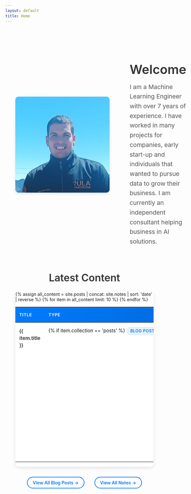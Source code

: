 ```yaml
---
layout: default
title: Home
---
```


<div class="home-container">
  <div class="profile-section">
    <img src="images/profile_pic.png" alt="Profile Picture" class="profile-image">
  </div>
  <div class="content-section">
    <h1>Welcome</h1>
    <p class="intro-text">
      I am a Machine Learning Engineer with over 7 years of experience. I have worked in many projects for companies, early start-up and individuals that wanted to pursue data to grow their business. I am currently an independent consultant helping business in AI solutions.
    </p>
  </div>
</div>

<!-- Latest Content Table -->
<div class="content-table-section">
  <h2>Latest Content</h2>
  <div class="table-container">
    <table class="content-table">
      <thead>
        <tr>
          <th>Title</th>
          <th>Type</th>
          <th>Date</th>
          <th>Tags</th>
          <th>Description</th>
        </tr>
      </thead>
      <tbody>
        {% assign all_content = site.posts | concat: site.notes | sort: 'date' | reverse %}
        {% for item in all_content limit: 10 %}
        <tr>
          <td class="title-cell">
            <a href="{{ item.url | relative_url }}">{{ item.title }}</a>
          </td>
          <td class="type-cell">
            {% if item.collection == 'posts' %}
              <span class="content-type post-type">Blog Post</span>
            {% else %}
              <span class="content-type note-type">Note</span>
            {% endif %}
          </td>
          <td class="date-cell">
            {{ item.date | date: "%b %d, %Y" }}
          </td>
          <td class="tags-cell">
            {% if item.tags %}
              {% for tag in item.tags limit: 3 %}
                <span class="tag">{{ tag }}</span>
              {% endfor %}
              {% if item.tags.size > 3 %}
                <span class="tag-more">+{{ item.tags.size | minus: 3 }}</span>
              {% endif %}
            {% else %}
              <span class="no-tags">—</span>
            {% endif %}
          </td>
          <td class="description-cell">
            {% if item.excerpt %}
              {{ item.excerpt | strip_html | truncatewords: 15 }}
            {% elsif item.description %}
              {{ item.description | truncatewords: 15 }}
            {% else %}
              {{ item.content | strip_html | truncatewords: 15 }}
            {% endif %}
          </td>
        </tr>
        {% endfor %}
      </tbody>
    </table>
  </div>
  
  <div class="table-footer">
    <a href="{{ '/blog' | relative_url }}" class="view-all-link">View All Blog Posts →</a>
    <a href="{{ '/notes' | relative_url }}" class="view-all-link">View All Notes →</a>
  </div>
</div>

<style>
.home-container {
  display: flex;
  align-items: center;
  gap: 2rem;
  max-width: 1200px;
  margin: 2rem auto;
  padding: 2rem;
}

.profile-section {
  flex: 0 0 300px;
}

.profile-image {
  width: 100%;
  max-width: 300px;
  height: auto;
  border-radius: 10px;
  box-shadow: 0 4px 8px rgba(0,0,0,0.1);
}

.content-section {
  flex: 1;
  padding-left: 2rem;
}

.content-section h1 {
  color: #333;
  font-size: 2.5rem;
  margin-bottom: 1rem;
  font-weight: 600;
}

.intro-text {
  font-size: 1.2rem;
  line-height: 1.6;
  color: #555;
  margin: 0;
}

/* Content Table Styles */
.content-table-section {
  max-width: 1200px;
  margin: 3rem auto 2rem;
  padding: 0 2rem;
}

.content-table-section h2 {
  color: #333;
  font-size: 2rem;
  margin-bottom: 1.5rem;
  text-align: center;
  font-weight: 600;
}

.table-container {
  overflow-x: auto;
  background: white;
  border-radius: 10px;
  box-shadow: 0 4px 12px rgba(0,0,0,0.1);
  margin-bottom: 2rem;
}

.content-table {
  width: 100%;
  border-collapse: collapse;
  font-size: 0.95rem;
}

.content-table thead {
  background: linear-gradient(135deg, #007bff, #0056b3);
  color: white;
}

.content-table th {
  padding: 1rem 0.8rem;
  text-align: left;
  font-weight: 600;
  text-transform: uppercase;
  font-size: 0.85rem;
  letter-spacing: 0.5px;
}

.content-table tbody tr {
  border-bottom: 1px solid #e9ecef;
  transition: background-color 0.2s ease;
}

.content-table tbody tr:hover {
  background-color: #f8f9fa;
}

.content-table tbody tr:last-child {
  border-bottom: none;
}

.content-table td {
  padding: 1rem 0.8rem;
  vertical-align: top;
}

.title-cell a {
  color: #333;
  text-decoration: none;
  font-weight: 600;
  font-size: 1rem;
  line-height: 1.4;
}

.title-cell a:hover {
  color: #007bff;
}

.type-cell {
  white-space: nowrap;
}

.content-type {
  padding: 0.4rem 0.8rem;
  border-radius: 20px;
  font-size: 0.8rem;
  font-weight: 600;
  text-transform: uppercase;
  letter-spacing: 0.5px;
}

.post-type {
  background: #e3f2fd;
  color: #1976d2;
}

.note-type {
  background: #f3e5f5;
  color: #7b1fa2;
}

.date-cell {
  color: #666;
  font-size: 0.9rem;
  white-space: nowrap;
}

.tags-cell {
  min-width: 150px;
}

.tag {
  display: inline-block;
  background: #007bff;
  color: white;
  padding: 0.2rem 0.6rem;
  border-radius: 12px;
  font-size: 0.75rem;
  font-weight: 500;
  margin: 0.1rem 0.2rem 0.1rem 0;
  white-space: nowrap;
}

.tag-more {
  display: inline-block;
  background: #6c757d;
  color: white;
  padding: 0.2rem 0.5rem;
  border-radius: 12px;
  font-size: 0.75rem;
  font-weight: 500;
  margin: 0.1rem 0.2rem 0.1rem 0;
}

.no-tags {
  color: #999;
  font-style: italic;
}

.description-cell {
  color: #555;
  line-height: 1.5;
  max-width: 300px;
}

.table-footer {
  display: flex;
  justify-content: center;
  gap: 2rem;
  margin-top: 1.5rem;
}

.view-all-link {
  color: #007bff;
  text-decoration: none;
  font-weight: 600;
  padding: 0.5rem 1rem;
  border: 2px solid #007bff;
  border-radius: 25px;
  transition: all 0.2s ease;
}

.view-all-link:hover {
  background: #007bff;
  color: white;
  transform: translateY(-1px);
}

/* Responsive design */
@media (max-width: 768px) {
  .home-container {
    flex-direction: column;
    text-align: center;
    padding: 1rem;
  }
  
  .profile-section {
    flex: none;
  }
  
  .content-section {
    padding-left: 0;
    padding-top: 1rem;
  }
  
  .content-section h1 {
    font-size: 2rem;
  }
  
  .intro-text {
    font-size: 1.1rem;
  }
  
  .content-table-section {
    padding: 0 1rem;
  }
  
  .content-table-section h2 {
    font-size: 1.5rem;
  }
  
  .content-table {
    font-size: 0.85rem;
  }
  
  .content-table th,
  .content-table td {
    padding: 0.6rem 0.4rem;
  }
  
  .description-cell {
    display: none;
  }
  
  .content-table th:last-child,
  .content-table td:last-child {
    display: none;
  }
  
  .table-footer {
    flex-direction: column;
    gap: 1rem;
  }
  
  .view-all-link {
    display: block;
    text-align: center;
  }
}

@media (max-width: 480px) {
  .tags-cell {
    min-width: auto;
  }
  
  .tag {
    font-size: 0.7rem;
    padding: 0.15rem 0.4rem;
  }
  
  .content-table th:nth-child(4),
  .content-table td:nth-child(4) {
    display: none;
  }
}
</style>